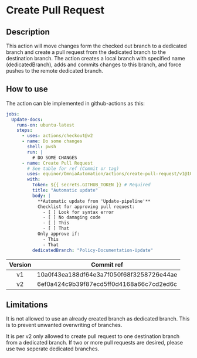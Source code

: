 # Create Pull Request

## Description

This action will move changes form the checked out branch to a dedicated branch and create a pull request from the dedicated branch to the destination branch.
The action creates a local branch with specified name (dedicatedBranch), adds and commits changes to this branch, and force pushes to the remote dedicated branch.

## How to use

The action can ble implemented in github-actions as this:

```yaml
jobs:
  Update-docs:
    runs-on: ubuntu-latest
    steps:
      - uses: actions/checkout@v2
      - name: Do some changes
        shell: pwsh
        run: |
          # DO SOME CHANGES
      - name: Create Pull Request
        # See table for ref (Commit or tag)
        uses: equinor/OmniaAutomation/actions/create-pull-request/v1@10a0f43ea188df64e3a7f050f68f3258726e44ae
        with:
          Token: ${{ secrets.GITHUB_TOKEN }} # Required
          title: "Automatic update"
          body: |
            **Automatic update from 'Update-pipeline'**
            Checklist for approving pull request:
              - [ ] Look for syntax error
              - [ ] No damaging code
              - [ ] This
              - [ ] That
            Only approve if:
              - This
              - That
          dedicatedBranch: "Policy-Documentation-Update"
```

| Version |                Commit ref                |
| :-----: | :--------------------------------------: |
|   v1    | 10a0f43ea188df64e3a7f050f68f3258726e44ae |
|   v2    | 6ef0a424c9b39f87ecd5ff0d4168a66c7cd2ed6c |

## Limitations

It is not allowed to use an already created branch as dedicated branch.
This is to prevent unwanted overwriting of branches.

It is per v2 only allowed to create pull request to one destination branch from a dedicated branch.
If two or more pull requests are desired, please use two seperate dedicated branches.
